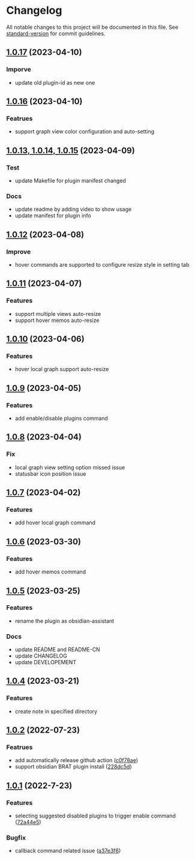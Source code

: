 # Changelog

All notable changes to this project will be documented in this file. See [standard-version](https://github.com/conventional-changelog/standard-version) for commit guidelines.

## [1.0.17](https://github.com/edonyzpc/personal-assistant/compare/1.0.16...1.0.17) (2023-04-10)

### Imporve
- update old plugin-id as new one

## [1.0.16](https://github.com/edonyzpc/personal-assistant/compare/1.0.15...1.0.16) (2023-04-10)

### Featrues
- support graph view color configuration and auto-setting

## [1.0.13, 1.0.14, 1.0.15](https://github.com/edonyzpc/personal-assistant/compare/1.0.12...1.0.15) (2023-04-09)

### Test
- update Makefile for plugin manifest changed

### Docs
- update readme by adding video to show usage
- update manifest for plugin info

## [1.0.12](https://github.com/edonyzpc/personal-assistant/compare/1.0.11...1.0.12) (2023-04-08)

### Improve
- hover commands are supported to configure resize style in setting tab

## [1.0.11](https://github.com/edonyzpc/personal-assistant/compare/1.0.10...1.0.11) (2023-04-07)

### Features
- support multiple views auto-resize
- support hover memos auto-resize

## [1.0.10](https://github.com/edonyzpc/personal-assistant/compare/1.0.9...1.0.10) (2023-04-06)

### Features
- hover local graph support auto-resize

## [1.0.9](https://github.com/edonyzpc/personal-assistant/compare/1.0.8...1.0.9) (2023-04-05)

### Features
- add enable/disable plugins command

## [1.0.8](https://github.com/edonyzpc/personal-assistant/compare/1.0.7...1.0.8) (2023-04-04)

### Fix
- local graph view setting option missed issue
- statusbar icon position issue

## [1.0.7](https://github.com/edonyzpc/personal-assistant/compare/1.0.6...1.0.7) (2023-04-02)

### Features
- add hover local graph command

## [1.0.6](https://github.com/edonyzpc/personal-assistant/compare/1.0.5...1.0.6) (2023-03-30)

### Features
- add hover memos command

## [1.0.5](https://github.com/edonyzpc/personal-assistant/compare/1.0.4...1.0.5) (2023-03-25)

### Features
- rename the plugin as obsidian-assistant

### Docs
- update README and README-CN
- update CHANGELOG
- update DEVELOPEMENT

## [1.0.4](https://github.com/edonyzpc/personal-assistant/compare/1.0.2...1.0.4) (2023-03-21)

### Features
- create note in specified directory

## [1.0.2](https://github.com/edonyzpc/personal-assistant/compare/v0.0.1...v0.0.2) (2022-07-23)

### Featrues

- add automatically release github action ([c0f78ae](https://github.com/edonyzpc/personal-assistant/commit/c0f78ae))
- support obsidian BRAT plugin install ([228dc5d](https://github.com/edonyzpc/personal-assistant/commit/228dc5d))

## [1.0.1](https://github.com/edonyzpc/personal-assistant/commit/c0f78aeae3571eda678d6fcc8ccbbae84736c7c9) (2022-7-23)

### Features

- selecting suggested disabled plugins to trigger enable command ([72a44e5](https://github.com/edonyzpc/personal-assistant/commit/72a44e5))

### Bugfix

- callback command related issue ([a37e3f6](https://github.com/edonyzpc/personal-assistant/commit/a37e3f6))
